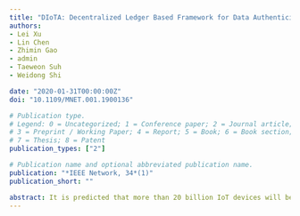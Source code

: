 ```yaml
---
title: "DIoTA: Decentralized Ledger Based Framework for Data Authenticity Protection in IoT Systems"
authors:
- Lei Xu
- Lin Chen
- Zhimin Gao
- admin
- Taeweon Suh
- Weidong Shi

date: "2020-01-31T00:00:00Z"
doi: "10.1109/MNET.001.1900136"

# Publication type.
# Legend: 0 = Uncategorized; 1 = Conference paper; 2 = Journal article;
# 3 = Preprint / Working Paper; 4 = Report; 5 = Book; 6 = Book section;
# 7 = Thesis; 8 = Patent
publication_types: ["2"]

# Publication name and optional abbreviated publication name.
publication: "*IEEE Network, 34*(1)"
publication_short: ""

abstract: It is predicted that more than 20 billion IoT devices will be deployed worldwide by 2020. These devices form the critical infrastructure to support a variety of important applications such as smart city, smart grid, and industrial internet. To guarantee that these applications work properly, it is imperative to authenticate these devices and data generated from them. Although digital signatures can be applied for these purposes, the scale of the overall system and the limited computation capability of IoT devices pose two big challenges. In order to overcome these obstacles, we propose DIoTA, a novel decentralized ledger-based authentication framework for IoT devices. DIoTA uses a two-layer decentralized ledger architecture together with a lightweight data authentication mechanism to facilitate IoT devices and data management. We also analyze the performance and security of DIoTA, and explicitly give the major parameters an administrator can choose to achieve a desirable balance between different metrics.
---
```

